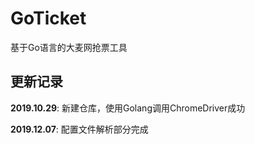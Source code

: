 # GoTicket
基于Go语言的大麦网抢票工具




## 更新记录
**2019.10.29**: 新建仓库，使用Golang调用ChromeDriver成功

**2019.12.07**: 配置文件解析部分完成

